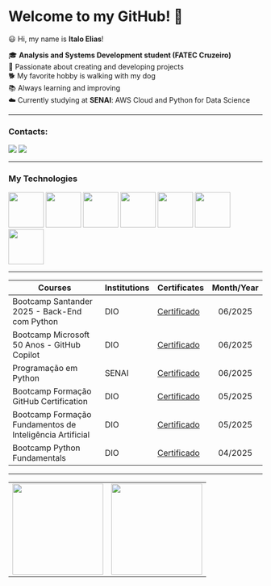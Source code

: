 # Welcome to my GitHub! 👋  

😃 Hi, my name is **Italo Elias**!  

🎓 **Analysis and Systems Development student (FATEC Cruzeiro)**  
🚀 Passionate about creating and developing projects  
🐕 My favorite hobby is walking with my dog  
📚 Always learning and improving  
☁️ Currently studying at **SENAI**: AWS Cloud and Python for Data Science  

---------
### Contacts:
<div>
  <a href = "mailto:italo_elias@hotmail.com"><img src="https://img.shields.io/badge/Outlook-0078D4?style=for-the-badge&logo=microsoft-outlook&logoColor=white" target="_blank"></a>
  <a href="https://www.linkedin.com/in/italoelias20002000/" target="_blank"><img src="https://img.shields.io/badge/-LinkedIn-%230077B5?style=for-the-badge&logo=linkedin&logoColor=white" target="_blank"></a>   
</div>

---------------

### My Technologies

<img src="https://cdn.jsdelivr.net/gh/devicons/devicon@latest/icons/python/python-original.svg" width="70px"> <img src="https://cdn.jsdelivr.net/gh/devicons/devicon@latest/icons/github/github-original.svg" width="70px">  <img src="https://cdn.jsdelivr.net/gh/devicons/devicon@latest/icons/git/git-original.svg" width="70px" /> <img src="https://cdn.jsdelivr.net/gh/devicons/devicon@latest/icons/vscode/vscode-original.svg" width="70px" /> <img src="https://cdn.jsdelivr.net/gh/devicons/devicon@latest/icons/javascript/javascript-original.svg" width="70px" /> <img
src="https://cdn.jsdelivr.net/gh/devicons/devicon@latest/icons/linux/linux-original.svg" width="70px" /> <img src="https://cdn.jsdelivr.net/gh/devicons/devicon@latest/icons/googlecolab/googlecolab-original.svg" width="70px"/>
          

----------------

| Courses | Institutions | Certificates | Month/Year |
|--------|--------------|--------------|:-------:|
|Bootcamp Santander 2025 - Back-End com Python | DIO | [Certificado](https://hermes.dio.me/certificates/FVBZASSS.pdf) | 06/2025 | 
|Bootcamp Microsoft 50 Anos - GitHub Copilot | DIO | [Certificado](https://hermes.dio.me/certificates/1UIRE4FB.pdf) | 06/2025 |
|Programação em Python | SENAI | [Certificado](https://www.sp.senai.br/consulta-certificado?qrcode=39025194944/15140161) | 06/2025 |
|Bootcamp Formação GitHub Certification | DIO | [Certificado](https://hermes.dio.me/certificates/PY4YIH1I.pdf) | 05/2025 |
|Bootcamp Formação Fundamentos de Inteligência Artificial | DIO | [Certificado](https://hermes.dio.me/certificates/6SNG1FUM.pdf) | 05/2025 |
|Bootcamp Python Fundamentals | DIO | [Certificado](https://hermes.dio.me/certificates/DQNCFWJC.pdf) | 04/2025 |

---------
<table>
  <tr>
    <td><img src="https://github-readme-stats.vercel.app/api?username=ItaloElias&show_icons=true&theme=dark&include_all_commits=true&count_private=true" height="180px"/></td>
    <td><img src="https://github-readme-stats.vercel.app/api/top-langs/?username=ItaloElias&layout=compact&langs_count=7&theme=dark" height="180px"/></td>
  </tr>
</table>

